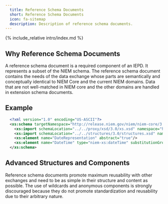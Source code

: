 ```yaml
---
  title: Reference Schema Documents
  short: Reference Schema Documents
  icon: fa-sitemap
  description: Description of reference schema documents.
---
```


{% include_relative intro/index.md %}

## Why Reference Schema Documents

A reference schema document is a required component of an IEPD. It represents a subset of the NIEM schema. The reference schema document contains the needs of the data exchange whose parts are semantically and conceptually identical to NIEM Core and the current NIEM domains. Data that are not well-matched in NIEM core and the other domains are handled in extension schema documents.

## Example

```xml
  <?xml version="1.0" encoding="US-ASCII"?>
  <xs:schema targetNamespace="http://release.niem.gov/niem/niem-core/3.0/" version="1" xsi:schemaLocation="http://release.niem.gov/niem/appinfo/3.0/ ../../appinfo/3.0/appinfo.xsd http://release.niem.gov/niem/conformanceTargets/3.0/ ../../conformanceTargets/3.0/conformanceTargets.xsd" ct:conformanceTargets="http://reference.niem.gov/niem/specification/naming-and-design-rules/3.0/#ReferenceSchemaDocument" xmlns:niem-xs="http://release.niem.gov/niem/proxy/xsd/3.0/" xmlns:structures="http://release.niem.gov/niem/structures/3.0/" xmlns:xs="http://www.w3.org/2001/XMLSchema" xmlns:appinfo="http://release.niem.gov/niem/appinfo/3.0/" xmlns:ct="http://release.niem.gov/niem/conformanceTargets/3.0/" xmlns:nc="http://release.niem.gov/niem/niem-core/3.0/" xmlns:xsi="http://www.w3.org/2001/XMLSchema-instance">
    <xs:import schemaLocation="../../proxy/xsd/3.0/xs.xsd" namespace="http://release.niem.gov/niem/proxy/xsd/3.0/"/>
    <xs:import schemaLocation="../../structures/3.0/structures.xsd" namespace="http://release.niem.gov/niem/structures/3.0/"/>
    <xs:element name="DateRepresentation" abstract="true"/>
    <xs:element name="DateTime" type="niem-xs:dateTime" substitutionGroup="nc:DateRepresentation"/>
  </xs:schema>
```

## Advanced Structures and Components

Reference schema documents promote maximum reusability with other exchanges and need to be as simple in their structure and content as possible. The use of wildcards and anonymous components is strongly discouraged because they do not promote standardization and reusability due to their arbitrary nature.
